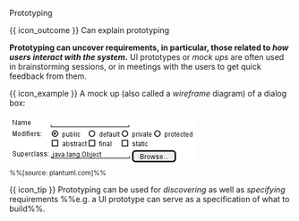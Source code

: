 <span id="title">Prototyping</span>

<span id="prereqs"></span>

<span id="outcomes">{{ icon_outcome }} Can explain prototyping</span>

<div id="body">

<box type="definition" seamless>

<include src="../../common/definitions.md#def-prototyping" />

</box>

**Prototyping can uncover requirements, in particular, those related to _how users interact with the system_.** UI prototypes or _mock ups_ are often used in brainstorming sessions, or in meetings with the users to get quick feedback from them.

<box>

{{ icon_example }} A mock up (also called a _wireframe_ diagram) of a dialog box:

<img class="border" src="images/wireframeExample.png" /><br>
<sub>%%[source: plantuml.com]%%</sub>
</box>
<p/>

{{ icon_tip }} Prototyping can be used for _discovering_ as well as _specifying_ requirements %%e.g. a UI prototype can serve as a specification of what to build%%.

</div>

<div id="extras">
</div>